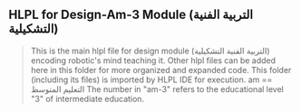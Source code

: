 ## HLPL for Design-Am-3 Module (التربية الفنية التشكيلية)
>This is the main hlpl file for design module (التربية الفنية التشكيلية) encoding robotic's mind teaching it.
>Other hlpl files can be added here in this folder for more organized and expanded code.
>This folder (including its files) is imported by HLPL IDE for execution.
>am == التعليم المتوسط
>The number in "am-3" refers to the educational level "3" of intermediate education.
